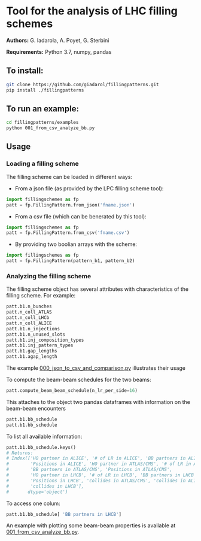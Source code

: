# Tool for the analysis of LHC filling schemes

**Authors:** G. Iadarola, A. Poyet, G. Sterbini

**Requirements:** Python 3.7, numpy, pandas

## To install:
```bash
git clone https://github.com/giadarol/fillingpatterns.git
pip install ./fillingpatterns
```

## To run an example:
```bash
cd fillingpatterns/examples
python 001_from_csv_analyze_bb.py
```

## Usage

### Loading a filling scheme
The filling scheme can be loaded in different ways:
 * From a json file (as provided by the LPC filling scheme tool):
```python
import fillingschemes as fp
patt = fp.FillingPattern.from_json('fname.json')
```
 * From a csv file (which can be benerated by this tool):
```python
import fillingschemes as fp
patt = fp.FillingPattern.from_csv('fname.csv')
```

 * By providing two boolian arrays with the scheme:
```python
import fillingschemes as fp
patt = fp.FillingPattern(pattern_b1, pattern_b2)
```

### Analyzing the filling scheme
The filling scheme object has several attributes with characteristics of the filling scheme. For example:
```python
patt.b1.n_bunches
patt.n_coll_ATLAS
patt.n_coll_LHCb
patt.n_coll_ALICE
patt.b1.n_injections
patt.b1.n_unused_slots
patt.b1.inj_composition_types
patt.b1.inj_pattern_types
patt.b1.gap_lengths
patt.b1.agap_length
```
The example [000_json_to_csv_and_comparison.py](https://github.com/giadarol/FillingPatterns/blob/master/examples/000_json_to_csv_and_comparison.py) illustrates their usage

To compute the beam-beam schedules for the two beams:
```python
patt.compute_beam_beam_schedule(n_lr_per_side=16)
```

This attaches to the object two pandas dataframes with information on the beam-beam encounters
```python
patt.b1.bb_schedule
patt.b1.bb_schedule
```
To list all available information:
```python
patt.b1.bb_schedule.keys()
# Returns:
# Index(['HO partner in ALICE', '# of LR in ALICE', 'BB partners in ALICE',
#        'Positions in ALICE', 'HO partner in ATLAS/CMS', '# of LR in ATLAS/CMS',
#        'BB partners in ATLAS/CMS', 'Positions in ATLAS/CMS',
#        'HO partner in LHCB', '# of LR in LHCB', 'BB partners in LHCB',
#        'Positions in LHCB', 'collides in ATLAS/CMS', 'collides in ALICE',
#        'collides in LHCB'],
#       dtype='object')
```

To access one colum:
```python
patt.b1.bb_schedule[ 'BB partners in LHCB']
```

An example with plotting some beam-beam properties is available at [001_from_csv_analyze_bb.py](https://github.com/giadarol/FillingPatterns/blob/master/examples/001_from_csv_analyze_bb.py).

